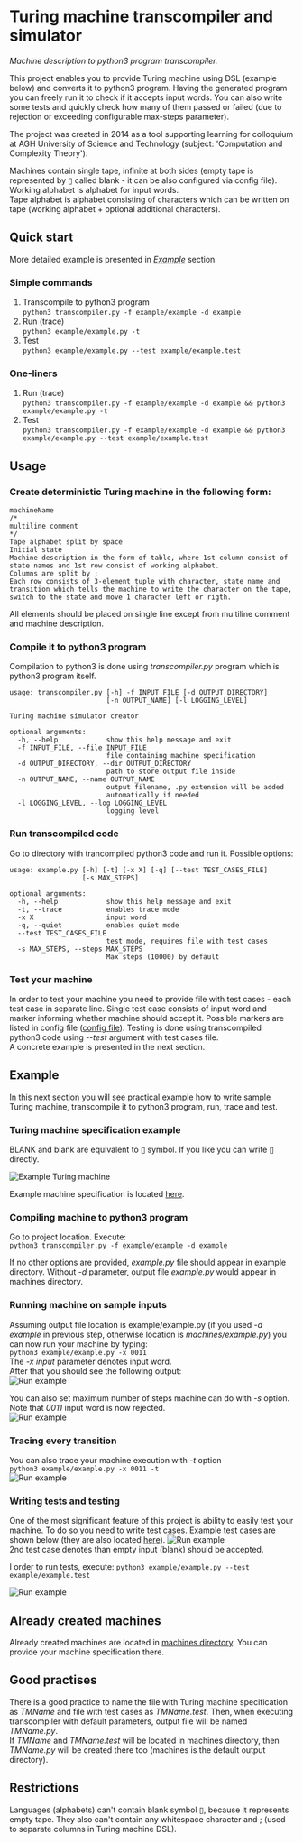 # Turing machine transcompiler and simulator
*Machine description to python3 program transcompiler.*

This project enables you to provide Turing machine using DSL (example below) and converts it to python3 program. Having the generated program you can freely run it to check if it accepts input words. You can also write some tests and quickly check how many of them passed or failed (due to rejection or exceeding configurable max-steps parameter).

The project was created in 2014 as a tool supporting learning for colloquium at AGH University of Science and Technology (subject: 'Computation and Complexity Theory').

Machines contain single tape, infinite at both sides (empty tape is represented by ▯ called blank - it can be also configured via config file).  
Working alphabet is alphabet for input words.  
Tape alphabet is alphabet consisting of characters which can be written on tape (working alphabet + optional additional characters).

## Quick start

More detailed example is presented in *[Example](#example)* section.

### Simple commands

1. Transcompile to python3 program  
```python3 transcompiler.py -f example/example -d example```  
2. Run (trace)  
```python3 example/example.py -t```  
3. Test  
```python3 example/example.py --test example/example.test```

### One-liners
1. Run (trace)  
```python3 transcompiler.py -f example/example -d example && python3 example/example.py -t```  
2. Test  
```python3 transcompiler.py -f example/example -d example && python3 example/example.py --test example/example.test```

## Usage
### Create deterministic Turing machine in the following form:

```
machineName  
/* 
multiline comment
*/
Tape alphabet split by space
Initial state
Machine description in the form of table, where 1st column consist of state names and 1st row consist of working alphabet.
Columns are split by ;
Each row consists of 3-element tuple with character, state name and transition which tells the machine to write the character on the tape, switch to the state and move 1 character left or rigth.
```

All elements should be placed on single line except from multiline comment and machine description.

### Compile it to python3 program

Compilation to python3 is done using *transcompiler.py* program which is python3 program itself.
```
usage: transcompiler.py [-h] -f INPUT_FILE [-d OUTPUT_DIRECTORY]
                        [-n OUTPUT_NAME] [-l LOGGING_LEVEL]

Turing machine simulator creator

optional arguments:
  -h, --help            show this help message and exit
  -f INPUT_FILE, --file INPUT_FILE
                        file containing machine specification
  -d OUTPUT_DIRECTORY, --dir OUTPUT_DIRECTORY
                        path to store output file inside
  -n OUTPUT_NAME, --name OUTPUT_NAME
                        output filename, .py extension will be added
                        automatically if needed
  -l LOGGING_LEVEL, --log LOGGING_LEVEL
                        logging level
```

### Run transcompiled code

Go to directory with trancompiled python3 code and run it. Possible options:
```
usage: example.py [-h] [-t] [-x X] [-q] [--test TEST_CASES_FILE]
                  [-s MAX_STEPS]

optional arguments:
  -h, --help            show this help message and exit
  -t, --trace           enables trace mode
  -x X                  input word
  -q, --quiet           enables quiet mode
  --test TEST_CASES_FILE
                        test mode, requires file with test cases
  -s MAX_STEPS, --steps MAX_STEPS
                        Max steps (10000) by default
```

### Test your machine

In order to test your machine you need to provide file with test cases - each test case in separate line. Single test case consists of input word and marker informing whether machine should accept it. Possible markers are listed in config file ([config file](transcompiler/config.py)).
Testing is done using transcompiled python3 code using *--test* argument with test cases file.  
A concrete example is presented in the next section.

## Example
In this next section you will see practical example how to write sample Turing machine, transcompile it to python3 program, run, trace and test.

### Turing machine specification example

BLANK and blank are equivalent to ▯ symbol. If you like you can write ▯ directly.

![Example Turing machine](docs/exampleDSL.png "example DSL")

Example machine specification is located [here](example/example).

### Compiling machine to python3 program

Go to project location. Execute:  
```python3 transcompiler.py -f example/example -d example```

If no other options are provided, *example.py* file should appear in example directory. Without *-d* parameter, output file *example.py* would appear in machines directory.

### Running machine on sample inputs

Assuming output file location is example/example.py (if you used *-d example* in previous step, otherwise location is *machines/example.py*) you can now run your machine by typing:  
```python3 example/example.py -x 0011```  
The *-x input* parameter denotes input word.  
After that you should see the following output:  
![Run example](docs/runExampleMachine.png)

You can also set maximum number of steps machine can do with *-s* option. Note that *0011* input word is now rejected.  
![Run example](docs/runRejectionMaxSteps.png)

### Tracing every transition

You can also trace your machine execution with *-t* option  
```python3 example/example.py -x 0011 -t```  
![Run example](docs/traceExampleMachine.png)

### Writing tests and testing

One of the most significant feature of this project is ability to easily test your machine. To do so you need to write test cases. Example test cases are shown below (they are also located [here](example/example.test)).
![Run example](docs/testCases.png)  
2nd test case denotes than empty input (blank) should be accepted.

I order to run tests, execute:
```python3 example/example.py --test example/example.test```

![Run example](docs/testExampleMachine.png)

## Already created machines

Already created machines are located in [machines directory](machines/). You can provide your machine specification there.

## Good practises

There is a good practice to name the file with Turing machine specification as *TMName* and file with test cases as *TMName.test*. Then, when executing transcompiler with default parameters, output file will be named *TMName.py*.  
If *TMName* and *TMName.test* will be located in machines directory, then *TMName.py* will be created there too (machines is the default output directory).

## Restrictions

Languages (alphabets) can't contain blank symbol ▯, because it represents empty tape. They also can't contain any whitespace character and ; (used to separate columns in Turing machine DSL).
